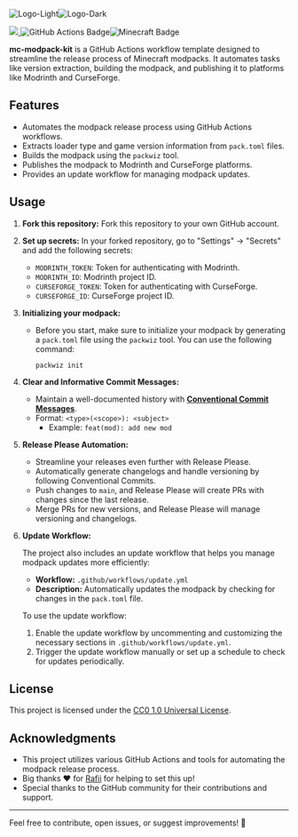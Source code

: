 ![Logo-Light](https://github.com/jh-devv/mc-modpack-kit/assets/122896463/003f8682-7e4f-4797-bdc8-2610a5d505de#gh-dark-mode-only)![Logo-Dark](https://github.com/jh-devv/mc-modpack-kit/assets/122896463/55e900a0-6de4-49e7-a9b0-2a8c764c9a4a#gh-light-mode-only)

<div>
   <a href="https://github.com/new?template_name=mc-modpack-kit&template_owner=jh-devv">
     <img src="https://img.shields.io/badge/use%20this-template-blue?logo=github&style=for-the-badge">
   </a>
   <img src="https://img.shields.io/badge/GitHub%20Actions-2088FF?logo=githubactions&logoColor=fff&style=for-the-badge" alt="GitHub Actions Badge"><img src="https://img.shields.io/badge/Minecraft-62B47A?logo=minecraft&logoColor=fff&style=for-the-badge" alt="Minecraft Badge">
</div>

**mc-modpack-kit** is a GitHub Actions workflow template designed to streamline the release process of Minecraft modpacks. It automates tasks like version extraction, building the modpack, and publishing it to platforms like Modrinth and CurseForge.

## Features

- Automates the modpack release process using GitHub Actions workflows.
- Extracts loader type and game version information from `pack.toml` files.
- Builds the modpack using the `packwiz` tool.
- Publishes the modpack to Modrinth and CurseForge platforms.
- Provides an update workflow for managing modpack updates.

## Usage

1. **Fork this repository:** Fork this repository to your own GitHub account.

2. **Set up secrets:** In your forked repository, go to "Settings" -> "Secrets" and add the following secrets:

   - `MODRINTH_TOKEN`: Token for authenticating with Modrinth.
   - `MODRINTH_ID`: Modrinth project ID.
   - `CURSEFORGE_TOKEN`: Token for authenticating with CurseForge.
   - `CURSEFORGE_ID`: CurseForge project ID.

3. **Initializing your modpack:**

   - Before you start, make sure to initialize your modpack by generating a `pack.toml` file using the `packwiz` tool. You can use the following command:
     ```
     packwiz init
     ```

4. **Clear and Informative Commit Messages:**
   - Maintain a well-documented history with [**Conventional Commit Messages**](https://www.conventionalcommits.org/en/v1.0.0/).
   - Format: `<type>(<scope>): <subject>`
     - Example: `feat(mod): add new mod`

5. **Release Please Automation:**
   - Streamline your releases even further with Release Please.
   - Automatically generate changelogs and handle versioning by following Conventional Commits.
   - Push changes to `main`, and Release Please will create PRs with changes since the last release.
   - Merge PRs for new versions, and Release Please will manage versioning and changelogs.

6. **Update Workflow:**

   The project also includes an update workflow that helps you manage modpack updates more efficiently:

   - **Workflow:** `.github/workflows/update.yml`
   - **Description:** Automatically updates the modpack by checking for changes in the `pack.toml` file.

   To use the update workflow:

   1. Enable the update workflow by uncommenting and customizing the necessary sections in `.github/workflows/update.yml`.
   2. Trigger the update workflow manually or set up a schedule to check for updates periodically.

## License

This project is licensed under the [CC0 1.0 Universal License](LICENSE).

## Acknowledgments

- This project utilizes various GitHub Actions and tools for automating the modpack release process.
- Big thanks ❤️ for [Rafii](https://github.com/Rafii2198) for helping to set this up!
- Special thanks to the GitHub community for their contributions and support.

---

<!---For detailed usage instructions and customization options, please refer to the [documentation](https://github.com/yourusername/mc-modpack-kit/wiki).-->

Feel free to contribute, open issues, or suggest improvements! 🚀
